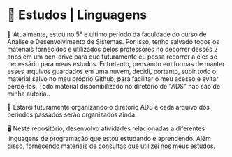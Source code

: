 # 📌 **Estudos | Linguagens**


📑 Atualmente, estou no 5° e ultimo período da faculdade do curso de Análise e Desenvolvimento de Sistemas. Por isso, tenho salvado todos os materiais fornecidos e utilizados pelos professores no decorrer desses 2 anos em um pen-drive para que futuramente eu possa recorrer a eles se necessário para meus estudos. Entretanto, pensando em formas de manter esses arquivos guardados em uma nuvem, decidi, portanto, subir todo o material salvo no meu próprio Github, para facilitar o meu acesso e evitar perdê-los. Todo material disponibilizado no diretório de "ADS" não são de minha autoria..

📑 Estarei futuramente organizando o diretorio ADS e cada arquivo dos periodos passados serão organizados ainda. 

🖥️ Neste repositório, desenvolvo atividades relacionadas a diferentes linguagens de programação que estou estudando e aprendendo. Além disso, fornecendo materiais de consultas que utilizei nos meus estudos. 


